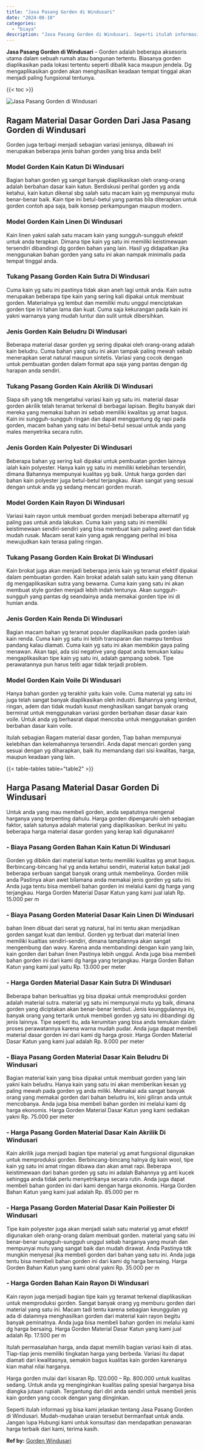 ```yaml
---
title: "Jasa Pasang Gorden di Windusari"
date: "2024-08-10"
categories: 
  - "biaya"
description: "Jasa Pasang Gorden di Windusari. Seperti itulah informasi yg bisa kami jelaskan tentang Jasa Pasang Gorden di Windusari. Mudah-mudahan uraian tersebut berman..."
---
```


**Jasa Pasang Gorden di Windusari** – Gorden adalah beberapa aksesoris utama dalam sebuah rumah atau bangunan tertentu. Biasanya gorden diaplikasikan pada lokasi tertentu seperti dibalik kaca maupun jendela. Dg mengaplikasikan gorden akan menghasilkan keadaan tempat tinggal akan menjadi paling fungsional tentunya.

{{< toc >}}

![Jasa Pasang Gorden di Windusari](/images/pasang-gorden-murah09.png)

## Ragam Material Dasar Gorden Dari Jasa Pasang Gorden di Windusari

Gorden juga terbagi menjadi sebagian variasi jenisnya, dibawah ini merupakan beberapa jenis bahan gorden yang bisa anda beli!

### Model Gorden Kain Katun Di Windusari

Bagian bahan gorden yg sangat banyak diaplikasikan oleh orang-orang adalah berbahan dasar kain katun. Berdiskusi perihal gorden yg anda ketahui, kain katun dikenal sbg salah satu macam kain yg mempunyai mutu benar-benar baik. Kain tipe ini betul-betul yang pantas bila diterapkan untuk gorden contoh apa saja, baik konsep perkampungan maupun modern.

### Model Gorden Kain Linen Di Windusari

Kain linen yakni salah satu macam kain yang sungguh-sungguh efektif untuk anda terapkan. Dimana tipe kain yg satu ini memiliki keistimewaan tersendiri dibandingi dg gorden bahan yang lain. Hasil yg didapatkan jika menggunakan bahan gorden yang satu ini akan nampak minimalis pada tempat tinggal anda.

### Tukang Pasang Gorden Kain Sutra Di Windusari

Cuma kain yg satu ini pastinya tidak akan aneh lagi untuk anda. Kain sutra merupakan beberapa tipe kain yang sering kali dipakai untuk membuat gorden. Materialnya yg lembut dan memiliki mutu unggul menciptakan gorden tipe ini tahan lama dan kuat. Cuma saja kekurangan pada kain ini yakni warnanya yang mudah luntur dan sulit untuk dibersihkan.

### Jenis Gorden Kain Beludru Di Windusari

Beberapa material dasar gorden yg sering dipakai oleh orang-orang adalah kain beludru. Cuma bahan yang satu ini akan tampak paling mewah sebab menerapkan serat natural maupun sintetis. Variasi yang cocok dengan untuk pembuatan gorden dalam format apa saja yang pantas dengan dg harapan anda sendiri.

### Tukang Pasang Gorden Kain Akrilik Di Windusari

Siapa sih yang tdk mengetahui variasi kain yg satu ini. material dasar gorden akrilik telah teramat terkenal di berbagai lapisan. Begitu banyak dari mereka yang memakai bahan ini sebab memiliki kwalitas yg amat bagus. Kain ini sungguh-sungguh ringan dan dapat menggantung dg rapi pada gorden, macam bahan yang satu ini betul-betul sesuai untuk anda yang males menyetrika secara rutin.

### Jenis Gorden Kain Polyester Di Windusari

Beberapa bahan yg sering kali dipakai untuk pembuatan gorden lainnya ialah kain polyester. Hanya kain yg satu ini memiliki kelebihan tersendiri, dimana Bahannya mempunyai kualitas yg baik. Untuk harga gorden dari bahan kain polyester juga betul-betul terjangkau. Akan sangat yang sesuai dengan untuk anda yg sedang mencari gorden murah.

### Model Gorden Kain Rayon Di Windusari

Variasi kain rayon untuk membuat gorden menjadi beberapa alternatif yg paling pas untuk anda lakukan. Cuma kain yang satu ini memiliki keistimewaan sendiri-sendiri yang bisa membuat kain paling awet dan tidak mudah rusak. Macam serat kain yang agak renggang perihal ini bisa mewujudkan kain terasa paling ringan.

### Tukang Pasang Gorden Kain Brokat Di Windusari

Kain brokat juga akan menjadi beberapa jenis kain yg teramat efektif dipakai dalam pembuatan gorden. Kain brokat adalah salah satu kain yang ditenun dg mengaplikasikan sutra yang bewarna. Cuma kain yang satu ini akan membuat style gorden menjadi lebih indah tentunya. Akan sungguh-sungguh yang pantas dg seandainya anda memakai gorden tipe ini di hunian anda.

### Jenis Gorden Kain Renda Di Windusari

Bagian macam bahan yg teramat populer diaplikasikan pada gorden ialah kain renda. Cuma kain yg satu ini lebih transparan dan mampu tembus pandang kalau diamati. Cuma kain yg satu ini akan membikin gaya paling menawan. Akan tapi, ada sisi negative yang dapat anda temukan kalau mengaplikasikan tipe kain yg satu ini, adalah gampang sobek. Tipe perawatannya pun harus teliti agar tidak terjadi problem.

### Model Gorden Kain Voile Di Windusari

Hanya bahan gorden yg terakhir yaitu kain voile. Cuma material yg satu ini juga telah sangat banyak diaplikasikan oleh industri. Bahannya yang lembut, ringan, adem dan tidak mudah kusut menghasilkan sangat banyak orang berminat untuk menggunakan variasi gorden berbahan dasar dasar kain voile. Untuk anda yg berhasrat dapat mencoba untuk menggunakan gorden berbahan dasar kain voile.

Itulah sebagian Ragam material dasar gorden, Tiap bahan mempunyai kelebihan dan kelemahannya tersendiri. Anda dapat mencari gorden yang sesuai dengan yg diharapkan, baik itu memandang dari sisi kwalitas, harga, maupun keadaan yang lain.

{{< table-tables table="table2" >}}

## Harga Pasang Material Dasar Gorden Di Windusari

Untuk anda yang mau membeli gorden, anda sepatutnya mengenal harganya yang terpenting dahulu. Harga gorden dipengaruhi oleh sebagian faktor, salah satunya adalah material yang diaplikasikan. berikut ini yaitu beberapa harga material dasar gorden yang kerap kali digunakann!

### \- Biaya Pasang Gorden Bahan Kain Katun Di Windusari

Gorden yg dibikin dari material katun tentu memiliki kualitas yg amat bagus. Berbincang-bincang hal yg anda ketahui sendiri, material katun bakal jadi beberapa serbuan sangat banyak orang untuk membelinya. Gorden milik anda Pastinya akan awet bilamana anda memakai jenis gorden yg satu ini. Anda juga tentu bisa membeli bahan gorden ini melalui kami dg harga yang terjangkau. Harga Gorden Material Dasar Katun yang kami jual ialah Rp. 15.000 per m

### \- Biaya Pasang Gorden Material Dasar Kain Linen Di Windusari

bahan linen dibuat dari serat yg natural, hal ini tentu akan menjadikan gorden sangat kuat dan lembut. Gorden yg terbuat dari material linen memiliki kualtias sendiri-sendiri, dimana tampilannya akan sangat mengembung dan wavy. Karena anda membandingi dengan kain yang lain, kain gorden dari bahan linen Pastinya lebih unggul. Anda juga bisa membeli bahan gorden ini dari kami dg harga yang terjangkau. Harga Gorden Bahan Katun yang kami jual yaitu Rp. 13.000 per meter

### \- Harga Gorden Material Dasar Kain Sutra Di Windusari

Beberapa bahan berkualtias yg bisa dipakai untuk memproduksi gorden adalah material sutra. material yg satu ini mempunyai mutu yg baik, dimana gorden yang diciptakan akan benar-benar lembut. Jenis keunggulannya ini, banyak orang yang tertarik untuk membeli gorden yg satu ini dibandingi dg jenis lainnya. Tipe seperti itu, ada kerumitan yang bisa anda temukan dalam proses perawatannya karena warna mudah pudar. Anda juga dapat membeli material dasar gorden ini dari kami dg harga grosir. Harga Gorden Material Dasar Katun yang kami jual adalah Rp. 9.000 per meter

### \- Biaya Pasang Gorden Material Dasar Kain Beludru Di Windusari

Bagian material kain yang bisa dipakai untuk membuat gorden yang lain yakni kain beludru. Hanya kain yang satu ini akan memberikan kesan yg paling mewah pada gorden yg anda miliki. Memakai ada sangat banyak orang yang memakai gorden dari bahan beludru ini, kini giliran anda untuk mencobanya. Anda juga bisa membeli bahan gorden ini melalui kami dg harga ekonomis. Harga Gorden Material Dasar Katun yang kami sediakan yakni Rp. 75.000 per meter

### \- Harga Pasang Gorden Material Dasar Kain Akrilik Di Windusari

Kain akrilik juga menjadi bagian tipe material yg amat fungsional digunakan untuk memproduksi gorden. Berbincang-bincang halnya dg kain wool, tipe kain yg satu ini amat ringan dibawa dan akan amat rapi. Beberapa keistimewaan dari bahan gorden yg satu ini adalah Bahannya yg anti kucek sehingga anda tidak perlu menyetrikanya secara rutin. Anda juga dapat membeli bahan gorden ini dari kami dengan harga ekonomis. Harga Gorden Bahan Katun yang kami jual adalah Rp. 85.000 per m

### \- Harga Pasang Gorden Material Dasar Kain Poiliester Di Windusari

Tipe kain polyester juga akan menjadi salah satu material yg amat efektif digunakan oleh orang-orang dalam membuat gorden. material yang satu ini benar-benar sungguh-sungguh unggul sebab harganya yang murah dan mempunyai mutu yang sangat baik dan mudah dirawat. Anda Pastinya tdk mungkin menyesal jika membeli gorden dari bahan yang satu ini. Anda juga tentu bisa membeli bahan gorden ini dari kami dg harga bersaing. Harga Gorden Bahan Katun yang kami obral yakni Rp. 35.000 per m

### \- Harga Gorden Bahan Kain Rayon Di Windusari

Kain rayon juga menjadi bagian tipe kain yg teramat terkenal diaplikasikan untuk memproduksi gorden. Sangat banyak orang yg memburu gorden dari material yang satu ini. Macam tadi tentu karena sebagian keunggulan yg ada di dalamnya menghasilkan gorden dari material kain rayon begitu banyak peminatnya. Anda juga bisa membeli bahan gorden ini melalui kami dg harga bersaing. Harga Gorden Material Dasar Katun yang kami jual adalah Rp. 17.500 per m

Itulah permasalahan harga, anda dapat memilih bagian variasi kain di atas. Tiap-tiap jenis memiliki tingkatan harga yang berbeda. Variasi itu dapat diamati dari kwalitasnya, semakin bagus kualitas kain gorden karenanya kian mahal nilai harganya.

Harga gorden mulai dari kisaran Rp. 120.000 – Rp. 800.000 untuk kualitas sedang. Untuk anda yg menginginkan kualitas paling spesial harganya bisa diangka jutaan rupiah. Tergantung dari diri anda sendiri untuk membeli jenis kain gorden yang cocok dengan yang diinginkan.

Seperti itulah informasi yg bisa kami jelaskan tentang Jasa Pasang Gorden di Windusari. Mudah-mudahan uraian tersebut bermanfaat untuk anda. Jangan lupa Hubungi kami untuk konsultasi dan mendapatkan penawaran harga terbaik dari kami, terima kasih.

**Ref by:**  [Gorden  Windusari](https://id.wikipedia.org/wiki/Gorden)
